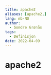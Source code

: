 ```yaml
---
title: apache2
aliases: [apache2,]
lang: nb-NO
author:
  - Sondre Grønås
tags:
  - Definisjon
date: 2022-04-09
---
```

# apache2
